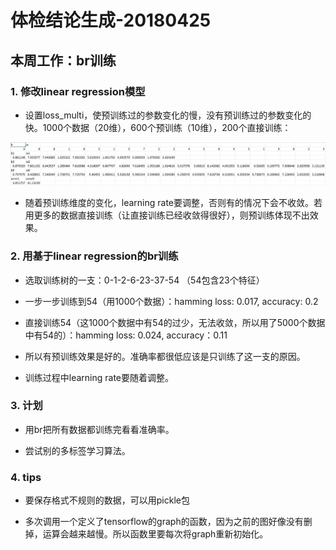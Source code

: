 # 体检结论生成-20180425

## 本周工作：br训练

### 1. 修改linear regression模型

* 设置loss_multi，使预训练过的参数变化的慢，没有预训练过的参数变化的快。1000个数据（20维），600个预训练（10维），200个直接训练：

![](https://github.com/WindsOfWinter/picture/blob/master/426%201.png)

* 随着预训练维度的变化，learning rate要调整，否则有的情况下会不收敛。若用更多的数据直接训练（让直接训练已经收敛得很好），则预训练体现不出效果。

### 2. 用基于linear regression的br训练

* 选取训练树的一支：0-1-2-6-23-37-54 （54包含23个特征）

* 一步一步训练到54（用1000个数据）：hamming loss: 0.017, accuracy: 0.2

* 直接训练54（这1000个数据中有54的过少，无法收敛，所以用了5000个数据中有54的）：hamming loss: 0.024, accuracy：0.11

* 所以有预训练效果是好的。准确率都很低应该是只训练了这一支的原因。

* 训练过程中learning rate要随着调整。

### 3. 计划

* 用br把所有数据都训练完看看准确率。

* 尝试别的多标签学习算法。

### 4. tips

* 要保存格式不规则的数据，可以用pickle包

* 多次调用一个定义了tensorflow的graph的函数，因为之前的图好像没有删掉，运算会越来越慢。所以函数里要每次将graph重新初始化。